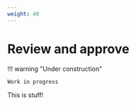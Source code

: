 ```yaml
---
weight: 40
---
```

# Review and approve

!!! warning "Under construction"

    Work in progress

This is stuff!
